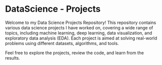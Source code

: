 # DataScience - Projects
Welcome to my Data Science Projects Repository! This repository contains various data science projects I have worked on, covering a wide range of topics, including machine learning, deep learning, data visualization, and exploratory data analysis (EDA). Each project is aimed at solving real-world problems using different datasets, algorithms, and tools.

Feel free to explore the projects, review the code, and learn from the results.
